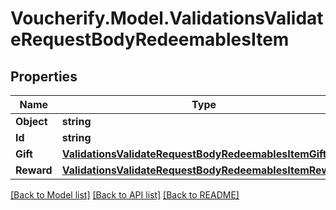 # Voucherify.Model.ValidationsValidateRequestBodyRedeemablesItem

## Properties

Name | Type | Description | Notes
------------ | ------------- | ------------- | -------------
**Object** | **string** |  | [optional] 
**Id** | **string** |  | [optional] 
**Gift** | [**ValidationsValidateRequestBodyRedeemablesItemGift**](ValidationsValidateRequestBodyRedeemablesItemGift.md) |  | [optional] 
**Reward** | [**ValidationsValidateRequestBodyRedeemablesItemReward**](ValidationsValidateRequestBodyRedeemablesItemReward.md) |  | [optional] 

[[Back to Model list]](../README.md#documentation-for-models) [[Back to API list]](../README.md#documentation-for-api-endpoints) [[Back to README]](../README.md)

